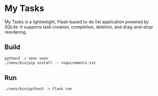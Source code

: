 # My Tasks

My Tasks is a lightweight, Flask-based to-do list application powered by SQLite. It supports task creation, completion, deletion, and drag-and-drop reordering.


##  Build

```bash
python3 -m venv venv
./venv/bin/pip install -r requirements.txt
```

## Run

```bash
./venv/bin/python3 -m flask run
```
